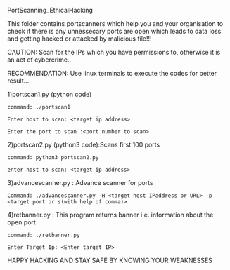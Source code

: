 PortScanning_EthicalHacking

This folder contains portscanners which help you and your organisation to check if there is any unnessecary ports are open which leads to data loss and getting hacked or attacked by malicious file!!!



CAUTION: Scan for the IPs which you have permissions to, otherwise it is an act of cybercrime..



RECOMMENDATION: Use linux terminals to execute the codes for better result...

1)portscan1.py (python code)
	
    command: ./portscan1
	
    Enter host to scan: <target ip address>
	
    Enter the port to scan :<port number to scan>

2)portscan2.py (python3 code):Scans first 100 ports
	
    command: python3 portscan2.py
	
    enter host to scan: <target ip address>

3)advancescanner.py : Advance scanner for ports
	
    Command: ./advancescanner.py -H <target host IPaddress or URL> -p <target port or s(with help of comma)>

4)retbanner.py : This program returns banner i.e. information about the open port
	
    command: ./retbanner.py
	
    Enter Target Ip: <Enter target IP>


HAPPY HACKING AND STAY SAFE BY KNOWING YOUR WEAKNESSES
